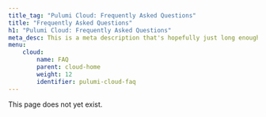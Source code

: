 ```yaml
---
title_tag: "Pulumi Cloud: Frequently Asked Questions"
title: "Frequently Asked Questions"
h1: "Pulumi Cloud: Frequently Asked Questions"
meta_desc: This is a meta description that's hopefully just long enough to appease the linter.
menu:
    cloud:
        name: FAQ
        parent: cloud-home
        weight: 12
        identifier: pulumi-cloud-faq
---
```


This page does not yet exist.
